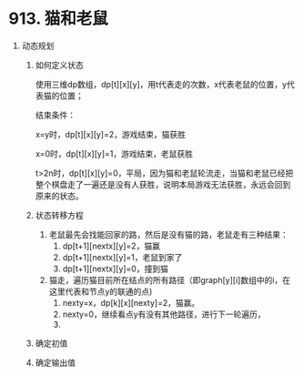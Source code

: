 # 913. 猫和老鼠

1. 动态规划
    1. 如何定义状态
        
        使用三维dp数组，dp[t][x][y]，用t代表走的次数，x代表老鼠的位置，y代表猫的位置；
        
        结束条件：
        
        x=y时，dp[t][x][y]=2，游戏结束，猫获胜
        
        x=0时，dp[t][x][y]=1，游戏结束，老鼠获胜
        
        t>2n时，dp[t][x][y]=0，平局，因为猫和老鼠轮流走，当猫和老鼠已经把整个棋盘走了一遍还是没有人获胜，说明本局游戏无法获胜，永远会回到原来的状态。
        
    2. 状态转移方程
        1. 老鼠最先会找能回家的路，然后是没有猫的路，老鼠走有三种结果：
            1. dp[t+1][nextx][y]=2，猫赢
            2. dp[t+1][nextx][y]=1，老鼠到家了
            3. dp[t+1][nextx][y]=0，撞到猫
        2. 猫走，遍历猫目前所在结点的所有路径（即graph[y][i]数组中的i，在这里代表和节点y的联通的点)
            1. nexty=x，dp[k][x][nexty]=2，猫赢。
            2. nexty=0，继续看点y有没有其他路径，进行下一轮遍历，
            3. 
    3. 确定初值
    4. 确定输出值